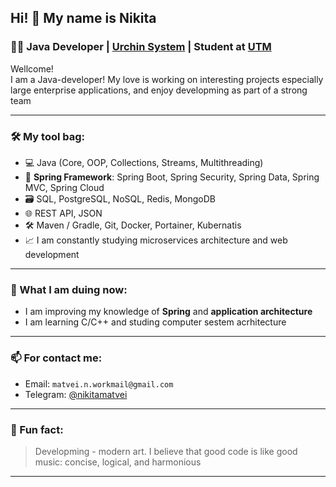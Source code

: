 ## Hi! 👋 My name is Nikita

### 🧑‍💻 Java Developer | [Urchin System](https://urchinsys.com/) | Student at [UTM](https://utm.md/)

Wellcome!  
I am a Java-developer! My love is working on interesting projects especially large enterprise applications, and enjoy developming as part of a strong team

---

### 🛠️ My tool bag:

- 💻 Java (Core, OOP, Collections, Streams, Multithreading)
- 🌱 **Spring Framework**: Spring Boot, Spring Security, Spring Data, Spring MVC, Spring Cloud
- 🗃️ SQL, PostgreSQL, NoSQL, Redis, MongoDB
- 🌐 REST API, JSON
- 🛠️ Maven / Gradle, Git, Docker, Portainer, Kubernatis
- 📈 I am constantly studying microservices architecture and web development

---

### 🚀 What I am duing now:

- I am improving my knowledge of **Spring** and **application architecture**
- I am learning C/C++ and studing computer sestem acrhitecture

---

### 📫 For contact me:

- Email: `matvei.n.workmail@gmail.com`
- Telegram: [@nikitamatvei](https://t.me/nikitamatvei)

---

### 🎯 Fun fact:

> Developming - modern art. 
> I believe that good code is like good music: concise, logical, and harmonious

---
